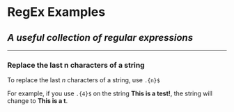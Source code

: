 # RegEx Examples

## *A useful collection of regular expressions*

---

### Replace the last n characters of a string

To replace the last *n* characters of a string, use `.{n}$`

For example, if you use `.{4}$` on the string **This is a test!**, the string will change to **This is a t**.
